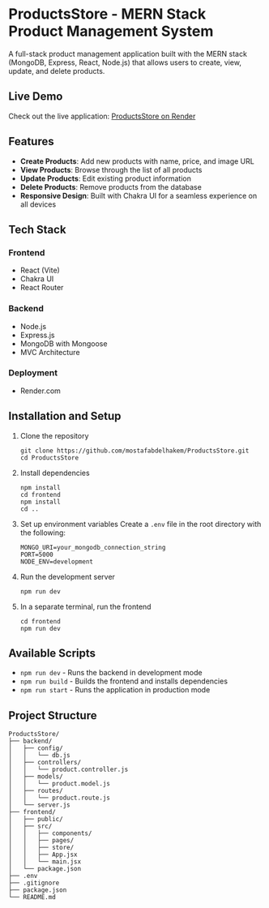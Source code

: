 # ProductsStore - MERN Stack Product Management System

A full-stack product management application built with the MERN stack (MongoDB, Express, React, Node.js) that allows users to create, view, update, and delete products.

## Live Demo

Check out the live application: [ProductsStore on Render](https://productsstore-xrz4.onrender.com/)

## Features

- **Create Products**: Add new products with name, price, and image URL
- **View Products**: Browse through the list of all products
- **Update Products**: Edit existing product information
- **Delete Products**: Remove products from the database
- **Responsive Design**: Built with Chakra UI for a seamless experience on all devices

## Tech Stack

### Frontend
- React (Vite)
- Chakra UI
- React Router

### Backend
- Node.js
- Express.js
- MongoDB with Mongoose
- MVC Architecture

### Deployment
- Render.com

## Installation and Setup

1. Clone the repository
   ```
   git clone https://github.com/mostafabdelhakem/ProductsStore.git
   cd ProductsStore
   ```

2. Install dependencies
   ```
   npm install
   cd frontend
   npm install
   cd ..
   ```

3. Set up environment variables
   Create a `.env` file in the root directory with the following:
   ```
   MONGO_URI=your_mongodb_connection_string
   PORT=5000
   NODE_ENV=development
   ```

4. Run the development server
   ```
   npm run dev
   ```

5. In a separate terminal, run the frontend
   ```
   cd frontend
   npm run dev
   ```

## Available Scripts

- `npm run dev` - Runs the backend in development mode
- `npm run build` - Builds the frontend and installs dependencies
- `npm run start` - Runs the application in production mode

## Project Structure

```
ProductsStore/
├── backend/
│   ├── config/
│   │   └── db.js
│   ├── controllers/
│   │   └── product.controller.js
│   ├── models/
│   │   └── product.model.js
│   ├── routes/
│   │   └── product.route.js
│   └── server.js
├── frontend/
│   ├── public/
│   ├── src/
│   │   ├── components/
│   │   ├── pages/
│   │   ├── store/
│   │   ├── App.jsx
│   │   └── main.jsx
│   └── package.json
├── .env
├── .gitignore
├── package.json
└── README.md
